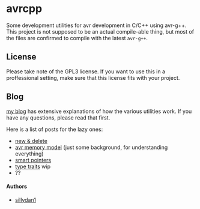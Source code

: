 # avrcpp
Some development utilities for avr development in C/C++ using avr-g++. This project is not supposed to be an actual compile-able thing, but most of the files are confirmed to compile with the latest `avr-g++`.

## License
Please take note of the GPL3 license. If you want to use this in a proffessional setting, make sure that this license fits with your project.

## Blog
[my blog](https://blog.gtz.dk) has extensive explanations of how the various utilities work. If you have any questions, please read that first. 

Here is a list of posts for the lazy ones:
- [new & delete](https://blog.gtz.dk/avr/c++/2019/05/17/cpp-with-avr-gpp.html)
- [avr memory model](https://blog.gtz.dk/avr/c++/2019/03/24/avr-memory-model-the-practical-explanation.html) (just some background, for understanding everything)
- [smart pointers](https://blog.gtz.dk/avr/c++/2019/03/24/avr-memory-model-the-practical-explanation.html)
- [type traits]() wip
- ??

#### Authors
- [sillydan1](https://github.com/sillydan1)
